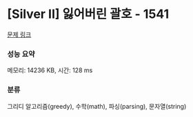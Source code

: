 # [Silver II] 잃어버린 괄호 - 1541 

[문제 링크](https://www.acmicpc.net/problem/1541) 

### 성능 요약

메모리: 14236 KB, 시간: 128 ms

### 분류

그리디 알고리즘(greedy), 수학(math), 파싱(parsing), 문자열(string)

